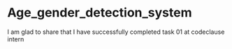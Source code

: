 # Age_gender_detection_system
I am glad to share that I have successfully completed task 01 at codeclause intern
